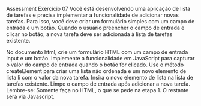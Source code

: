 Assessment
Exercício 07
Você está desenvolvendo uma aplicação de lista de tarefas e precisa implementar a funcionalidade de adicionar novas tarefas. Para isso, você deve criar um formulário simples com um campo de entrada e um botão. Quando o usuário preencher o campo de entrada e clicar no botão, a nova tarefa deve ser adicionada à lista de tarefas existente.

No documento html, crie um formulário HTML com um campo de entrada input e um botão.
Implemente a funcionalidade em JavaScript para capturar o valor do campo de entrada quando o botão for clicado.
Use o método createElement para criar uma lista não ordenada e um novo elemento de lista li com o valor da nova tarefa.
Insira o novo elemento de lista na lista de tarefas existente.
Limpe o campo de entrada após adicionar a nova tarefa.
Lembre-se:
Somente faça no HTML, o que se pede na etapa 1. O restante será via Javascript.